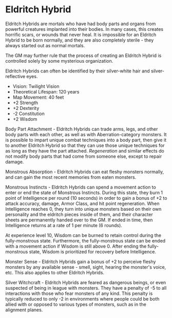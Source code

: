 # Eldritch Hybrid

Eldritch Hybrids are mortals who have had body parts and organs from powerful creatures implanted into their bodies. In many cases, this creates horrific scars, or wounds that never heal. It is impossible for an Eldritch Hybrid to be born normally, and they are also completely sterile - they always started out as normal mortals.

The GM may further rule that the process of creating an Eldritch Hybrid is controlled solely by some mysterious organization.

Eldritch Hybrids can often be identified by their silver-white hair and silver-reflective eyes.

- Vision: Twilight Vision
- Theoretical Lifespan: 120 years
- Map Movement: 40 feet
- +2 Strength
- +2 Dexterity
- -2 Constitution
- +2 Wisdom

Body Part Attachment - Eldritch Hybrids can trade arms, legs, and other body parts with each other, as well as with Aberration-category monsters. It is possible to impart unique combat techniques into a body part, then give it to another Eldritch Hybrid so that they can use those unique techniques for as long as they have the part attached. *Regeneration* and similar effects do not modify body parts that had come from someone else, except to repair damage.

Monstrous Absorption - Eldritch Hybrids can eat fleshy monsters normally, and can gain the most recent memories from eaten monsters.

Monstrous Instincts - Eldritch Hybrids can spend a movement action to enter or end the state of Monstrous Instincts. During this state, they burn 1 point of Intelligence per round (10 seconds) in order to gain a bonus of +2 to attack accuracy, damage, Armor Class, and hit point regeneration. When Intelligence reaches 0, they turn into unique monsters based on their own personality and the eldritch pieces inside of them, and their character sheets are permanently handed over to the GM. If ended in time, then Intelligence returns at a rate of 1 per minute (6 rounds).

At experience level 10, Wisdom can be burned to retain control during the fully-monstrous state. Furthermore, the fully-monstrous state can be ended with a movement action if Wisdom is still above 0. After ending the fully-monstrous state, Wisdom is prioritized for recovery before Intelligence.

Monster Sense - Eldritch Hybrids gain a bonus of +2 to perceive fleshy monsters by any available sense - smell, sight, hearing the monster's voice, etc. This also applies to other Eldritch Hybrids.

Silver Witchcraft - Eldritch Hybrids are feared as dangerous beings, or even suspected of being in league with monsters. They have a penalty of -5 to all interactions with those who fear monsters of any kind. This penalty is typically reduced to only -2 in environments where people could be both allied with or opposed to various types of monsters, such as in the alignment planes.
